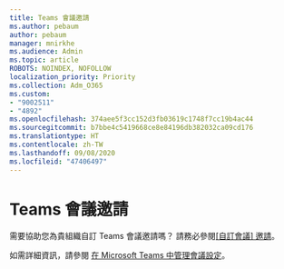 ```yaml
---
title: Teams 會議邀請
ms.author: pebaum
author: pebaum
manager: mnirkhe
ms.audience: Admin
ms.topic: article
ROBOTS: NOINDEX, NOFOLLOW
localization_priority: Priority
ms.collection: Adm_O365
ms.custom:
- "9002511"
- "4892"
ms.openlocfilehash: 374aee5f3cc152d3fb03619c1748f7cc19b4ac44
ms.sourcegitcommit: b7bbe4c5419668ce8e84196db382032ca09cd176
ms.translationtype: HT
ms.contentlocale: zh-TW
ms.lasthandoff: 09/08/2020
ms.locfileid: "47406497"
---
```

# <a name="teams-meeting-invitations"></a>Teams 會議邀請

需要協助您為貴組織自訂 Teams 會議邀請嗎？ 請務必參閱[[自訂會議] 邀請](https://docs.microsoft.com/microsoftteams/meeting-settings-in-teams#customize-meeting-invitations)。  

如需詳細資訊，請參閱 [在 Microsoft Teams 中管理會議設定](https://docs.microsoft.com/microsoftteams/meeting-settings-in-teams)。
